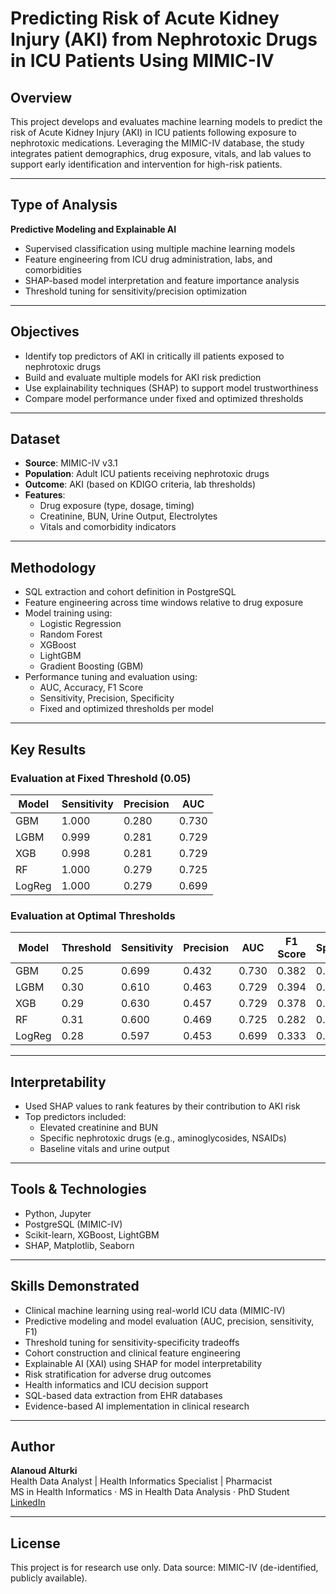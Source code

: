 # Predicting Risk of Acute Kidney Injury (AKI) from Nephrotoxic Drugs in ICU Patients Using MIMIC-IV

## Overview

This project develops and evaluates machine learning models to predict the risk of Acute Kidney Injury (AKI) in ICU patients following exposure to nephrotoxic medications. Leveraging the MIMIC-IV database, the study integrates patient demographics, drug exposure, vitals, and lab values to support early identification and intervention for high-risk patients.

---

## Type of Analysis

**Predictive Modeling and Explainable AI**

- Supervised classification using multiple machine learning models
- Feature engineering from ICU drug administration, labs, and comorbidities
- SHAP-based model interpretation and feature importance analysis
- Threshold tuning for sensitivity/precision optimization

---

## Objectives

- Identify top predictors of AKI in critically ill patients exposed to nephrotoxic drugs  
- Build and evaluate multiple models for AKI risk prediction  
- Use explainability techniques (SHAP) to support model trustworthiness  
- Compare model performance under fixed and optimized thresholds

---

## Dataset

- **Source**: MIMIC-IV v3.1  
- **Population**: Adult ICU patients receiving nephrotoxic drugs  
- **Outcome**: AKI (based on KDIGO criteria, lab thresholds)  
- **Features**:
  - Drug exposure (type, dosage, timing)
  - Creatinine, BUN, Urine Output, Electrolytes
  - Vitals and comorbidity indicators

---

## Methodology

- SQL extraction and cohort definition in PostgreSQL  
- Feature engineering across time windows relative to drug exposure  
- Model training using:
  - Logistic Regression
  - Random Forest
  - XGBoost
  - LightGBM
  - Gradient Boosting (GBM)
- Performance tuning and evaluation using:
  - AUC, Accuracy, F1 Score
  - Sensitivity, Precision, Specificity
  - Fixed and optimized thresholds per model

---

## Key Results

### Evaluation at Fixed Threshold (0.05)

| Model     | Sensitivity | Precision | AUC   |
|-----------|-------------|-----------|--------|
| GBM       | 1.000       | 0.280     | 0.730  |
| LGBM      | 0.999       | 0.281     | 0.729  |
| XGB       | 0.998       | 0.281     | 0.729  |
| RF        | 1.000       | 0.279     | 0.725  |
| LogReg    | 1.000       | 0.279     | 0.699  |

### Evaluation at Optimal Thresholds

| Model     | Threshold | Sensitivity | Precision | AUC   | F1 Score | Specificity |
|-----------|-----------|-------------|-----------|--------|----------|--------------|
| GBM       | 0.25      | 0.699       | 0.432     | 0.730  | 0.382    | 0.925        |
| LGBM      | 0.30      | 0.610       | 0.463     | 0.729  | 0.394    | 0.921        |
| XGB       | 0.29      | 0.630       | 0.457     | 0.729  | 0.378    | 0.924        |
| RF        | 0.31      | 0.600       | 0.469     | 0.725  | 0.282    | 0.959        |
| LogReg    | 0.28      | 0.597       | 0.453     | 0.699  | 0.333    | 0.935        |

---

## Interpretability

- Used SHAP values to rank features by their contribution to AKI risk  
- Top predictors included:
  - Elevated creatinine and BUN  
  - Specific nephrotoxic drugs (e.g., aminoglycosides, NSAIDs)  
  - Baseline vitals and urine output

---

## Tools & Technologies

- Python, Jupyter  
- PostgreSQL (MIMIC-IV)  
- Scikit-learn, XGBoost, LightGBM  
- SHAP, Matplotlib, Seaborn  

---

## Skills Demonstrated

- Clinical machine learning using real-world ICU data (MIMIC-IV)
- Predictive modeling and model evaluation (AUC, precision, sensitivity, F1)
- Threshold tuning for sensitivity-specificity tradeoffs
- Cohort construction and clinical feature engineering
- Explainable AI (XAI) using SHAP for model interpretability
- Risk stratification for adverse drug outcomes
- Health informatics and ICU decision support
- SQL-based data extraction from EHR databases
- Evidence-based AI implementation in clinical research

---

## Author

**Alanoud Alturki**  
Health Data Analyst | Health Informatics Specialist | Pharmacist  
MS in Health Informatics · MS in Health Data Analysis · PhD Student  
[LinkedIn](https://www.linkedin.com/in/alanoud-alturki-5601b2b5)

---

## License

This project is for research use only. Data source: MIMIC-IV (de-identified, publicly available). 
